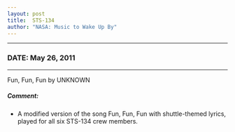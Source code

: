 ```yaml
---
layout: post
title:  STS-134
author: "NASA: Music to Wake Up By"
---
```


----
### DATE: May 26, 2011
----
Fun, Fun, Fun by UNKNOWN

##### Comment:
* A modified version of the song Fun, Fun, Fun with shuttle-themed lyrics, played for all six STS-134 crew members.

